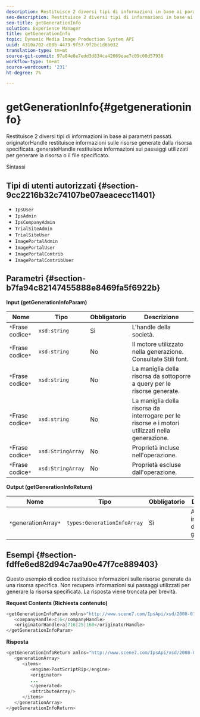 ```yaml
---
description: Restituisce 2 diversi tipi di informazioni in base ai parametri passati. originatorHandle restituisce informazioni sulle risorse generate dalla risorsa specificata. generateHandle restituisce informazioni sui passaggi utilizzati per generare la risorsa o il file specificato.
seo-description: Restituisce 2 diversi tipi di informazioni in base ai parametri passati. originatorHandle restituisce informazioni sulle risorse generate dalla risorsa specificata. generateHandle restituisce informazioni sui passaggi utilizzati per generare la risorsa o il file specificato.
seo-title: getGenerationInfo
solution: Experience Manager
title: getGenerationInfo
topic: Dynamic Media Image Production System API
uuid: 4310a702-c08b-4479-9f57-9f2bc1d6b032
translation-type: tm+mt
source-git-commit: 97a84e8e7edd3d834ca42069eae7c09c00d57938
workflow-type: tm+mt
source-wordcount: '231'
ht-degree: 7%

---
```



# getGenerationInfo{#getgenerationinfo}

Restituisce 2 diversi tipi di informazioni in base ai parametri passati. originatorHandle restituisce informazioni sulle risorse generate dalla risorsa specificata. generateHandle restituisce informazioni sui passaggi utilizzati per generare la risorsa o il file specificato.

Sintassi

## Tipi di utenti autorizzati {#section-9cc2216b32c74107be07aeacecc11401}

* `IpsUser`
* `IpsAdmin`
* `IpsCompanyAdmin`
* `TrialSiteAdmin`
* `TrialSiteUser`
* `ImagePortalAdmin`
* `ImagePortalUser`
* `ImagePortalContrib`
* `ImagePortalContribUser`

## Parametri {#section-b7fa94c82147455888e8469fa5f6922b}

**Input (getGenerationInfoParam)**

| Nome | Tipo | Obbligatorio | Descrizione |
|---|---|---|---|
| `*`Frase codice`*` | `xsd:string` | Sì | L&#39;handle della società. |
| `*`Frase codice`*` | `xsd:string` | No | Il motore utilizzato nella generazione. Consultate Stili font. |
| `*`Frase codice`*` | `xsd:string` | No | La maniglia della risorsa da sottoporre a query per le risorse generate. |
| `*`Frase codice`*` | `xsd:string` | No | La maniglia della risorsa da interrogare per le risorse e i motori utilizzati nella generazione. |
| `*`Frase codice`*` | `xsd:StringArray` | No | Proprietà incluse nell&#39;operazione. |
| `*`Frase codice`*` | `xsd:StringArray` | No | Proprietà escluse dall&#39;operazione. |

**Output (getGenerationInfoReturn)**

| Nome | Tipo | Obbligatorio | Descrizione |
|---|---|---|---|
| `*`generationArray`*` | `types:GenerationInfoArray` | Sì | Array di informazioni di generazione. |

## Esempi {#section-fdffe6ed82d94c7aa90e47f7ce889403}

Questo esempio di codice restituisce informazioni sulle risorse generate da una risorsa specifica. Non recupera informazioni sui passaggi utilizzati per generare la risorsa specificata. La risposta viene troncata per brevità.

**Request Contents (Richiesta contenuto)**

```java
<getGenerationInfoParam xmlns="http://www.scene7.com/IpsApi/xsd/2008-01-15">
   <companyHandle>c|6</companyHandle>
   <originatorHandle>a|716|25|160</originatorHandle>
</getGenerationInfoParam>
```

**Risposta**

```java
<getGenerationInfoReturn xmlns="http://www.scene7.com/IpsApi/xsd/2008-01-15">
   <generationArray>
      <items>
         <engine>PostScriptRip</engine>
         <originator>
         ...
         </generated>
         <attributeArray/>
      </items>
   </generationArray>
</getGenerationInfoReturn>
```

